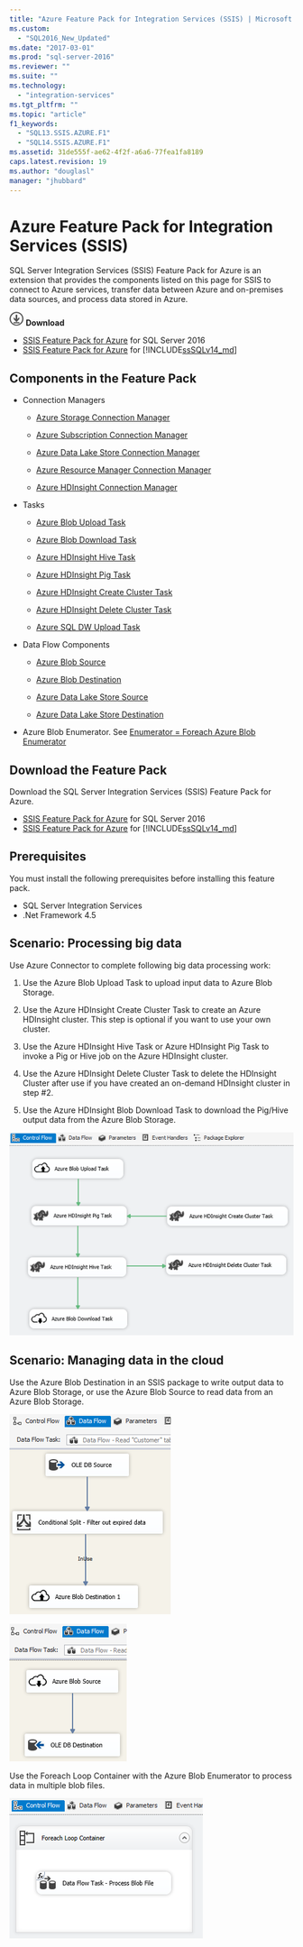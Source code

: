 ```yaml
---
title: "Azure Feature Pack for Integration Services (SSIS) | Microsoft Docs"
ms.custom: 
  - "SQL2016_New_Updated"
ms.date: "2017-03-01"
ms.prod: "sql-server-2016"
ms.reviewer: ""
ms.suite: ""
ms.technology: 
  - "integration-services"
ms.tgt_pltfrm: ""
ms.topic: "article"
f1_keywords: 
  - "SQL13.SSIS.AZURE.F1"
  - "SQL14.SSIS.AZURE.F1"
ms.assetid: 31de555f-ae62-4f2f-a6a6-77fea1fa8189
caps.latest.revision: 19
ms.author: "douglasl"
manager: "jhubbard"
---
```

# Azure Feature Pack for Integration Services (SSIS)
SQL Server Integration Services (SSIS) Feature Pack for Azure is an extension that provides the components listed on this page for SSIS to connect to Azure services, transfer data between Azure and on-premises data sources, and process data stored in Azure.

[![Download SSIS Feature Pack for Azure](../analysis-services/media/download.png)](http://go.microsoft.com/fwlink/?LinkID=626967) **Download**

- [SSIS Feature Pack for Azure](http://go.microsoft.com/fwlink/?LinkID=626967) for SQL Server 2016
- [SSIS Feature Pack for Azure](https://www.microsoft.com/en-us/download/details.aspx?id=54798) for [!INCLUDE[ssSQLv14_md](../advanced-analytics/r-services/includes/sssqlv14-md.md)]

## Components in the Feature Pack
-   Connection Managers

    -   [Azure Storage Connection Manager](../integration-services/connection-manager/azure-storage-connection-manager.md)

    -   [Azure Subscription Connection Manager](../integration-services/connection-manager/azure-subscription-connection-manager.md)
    
    -   [Azure Data Lake Store Connection Manager](../integration-services/connection-manager/azure-data-lake-store-connection-manager.md)
    
    -   [Azure Resource Manager Connection Manager](../integration-services/connection-manager/azure-resource-manager-connection-manager.md)
    
    -   [Azure HDInsight Connection Manager](../integration-services/connection-manager/azure-hdinsight-connection-manager.md)

-   Tasks

    -   [Azure Blob Upload Task](../integration-services/control-flow/azure-blob-upload-task.md)

    -   [Azure Blob Download Task](../integration-services/control-flow/azure-blob-download-task.md)

    -   [Azure HDInsight Hive Task](../integration-services/control-flow/azure-hdinsight-hive-task.md)

    -   [Azure HDInsight Pig Task](../integration-services/control-flow/azure-hdinsight-pig-task.md)

    -   [Azure HDInsight Create Cluster Task](../integration-services/control-flow/azure-hdinsight-create-cluster-task.md)

    -   [Azure HDInsight Delete Cluster Task](../integration-services/control-flow/azure-hdinsight-delete-cluster-task.md)
    
    -   [Azure SQL DW Upload Task](../integration-services/control-flow/azure-sql-dw-upload-task.md)

-   Data Flow Components

    -   [Azure Blob Source](../integration-services/data-flow/azure-blob-source.md)

    -   [Azure Blob Destination](../integration-services/data-flow/azure-blob-destination.md)
    
    -   [Azure Data Lake Store Source](../integration-services/data-flow/azure-data-lake-store-source.md)
    
    -   [Azure Data Lake Store Destination](../integration-services/data-flow/azure-data-lake-store-destination.md)

-   Azure Blob Enumerator. See [Enumerator = Foreach Azure Blob Enumerator](http://msdn.microsoft.com/en-US/library/ms187670(SQL.130).aspx)

## Download the Feature Pack
 Download the SQL Server Integration Services (SSIS) Feature Pack for Azure.
 
- [SSIS Feature Pack for Azure](http://go.microsoft.com/fwlink/?LinkID=626967) for SQL Server 2016
- [SSIS Feature Pack for Azure](https://www.microsoft.com/en-us/download/details.aspx?id=54798) for [!INCLUDE[ssSQLv14_md](../advanced-analytics/r-services/includes/sssqlv14-md.md)]

## Prerequisites
 You must install the following prerequisites before installing this feature pack.

-   SQL Server Integration Services
-   .Net Framework 4.5

## Scenario: Processing big data
 Use Azure Connector to complete following big data processing work:

1.  Use the Azure Blob Upload Task to upload input data to Azure Blob Storage.

2.  Use the Azure HDInsight Create Cluster Task to create an Azure HDInsight cluster. This step is optional if you want to use your own cluster.

3.  Use the Azure HDInsight Hive Task or Azure HDInsight Pig Task to invoke a Pig or Hive job on the Azure HDInsight cluster.

4.  Use the Azure HDInsight Delete Cluster Task to delete the HDInsight Cluster after use if you have created an on-demand HDInsight cluster in step #2.

5.  Use the Azure HDInsight Blob Download Task to download the Pig/Hive output data from the Azure Blob Storage.

![SSIS-AzureConnector-BigDataScenario](../integration-services/media/ssis-azureconnector-bigdatascenario.png)
 
## Scenario: Managing data in the cloud
 Use the Azure Blob Destination in an SSIS package to write output data to Azure Blob Storage, or use the Azure Blob Source to read data from an Azure Blob Storage.

![SSIS-AzureConnector-CloudArchive-1](../integration-services/media/ssis-azureconnector-cloudarchive-1.png)
 
 ![SSIS-AzureConnector-CloudArchive-2](../integration-services/media/ssis-azureconnector-cloudarchive-2.png)

 Use the Foreach Loop Container with the Azure Blob Enumerator to process data in multiple blob files.

![SSIS-AzureConnector-CloudArchive-3](../integration-services/media/ssis-azureconnector-cloudarchive-3.png)
  